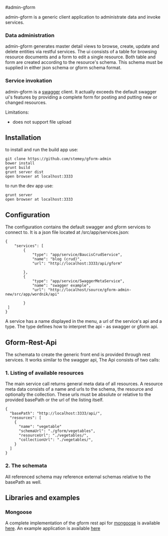 #admin-gform

admin-gform is a generic client application to administrate data and invoke services.

### Data administration

admin-gform generates master detail views to browse, create, update and delete entities via restful services.
The ui consists of a table for browsing resource documents and a form to edit a single resource. Both table and
form are created according to the resource's schema. This schema must be supplied in either json schema or gform schema format.


### Service invokation

admin-gform is a [swagger](http://swagger.wordnik.com) client. It actually exceeds the default swagger ui's features by providing a complete form for
posting and putting new or changed resources.

Limitations:

* does not support file upload


## Installation

to install and run the build app use:

    git clone https://github.com/stemey/gform-admin
    bower install
    grunt build
    grunt server dist
    open browser at localhost:3333

to run the dev app use:

    grunt server
    open browser at localhost:3333


## Configuration

The configuration contains the default swagger and gform services to connect to. It is a json file located at /src/app/services.json:


    {
        "services": [
            {
                "type": "app/service/BaucisCrudService",
                "name": "blog (crud)",
                "url": "http://localhost:3333/api/gform"

            },
            {
                "type": "app/service/SwaggerMetaService",
                "name": "swagger example",
                "url": "http://localhost/source/gform-admin-new/src/app/wordnik/api"

            }
     ]
    }


A service has a name displayed in the menu, a url of the service's api and a type. The type defines how to interpret the api - as swagger or gform api.

## Gform-Rest-Api

The schemata to create the generic front end is provided through rest services. It works similar to the swagger api, The Api consists of two calls:

### 1. Listing of available resources

The main service call returns general meta data of all resources. A resource meta data consists of a name and urls to the schema, the resource and optionally the collection.
These urls must be absolute or relative to the provided basePath or the url of the listing itself.


    {
      "basePath": "http://localhost:3333/api/",
      "resources": [
        {
          "name": "vegetable"
          "schemaUrl": "./gform/vegetables",
          "resourceUrl": "./vegetables/",
          "collectionUrl": "./vegetables/",
        }
      ]
    }

### 2. The schemata

All referenced schema may reference external schemas relative to the basePath as well.


## Libraries and examples

### Mongoose

A complete implementation of the gform rest api for [mongoose](http://www.github.com/Learnboost/mongoose) is available  [here](http://www.github.com/stemey/baucis-gform). An example application
is available [here](http://www.github.com/stemey/mongoose-administration-example)



